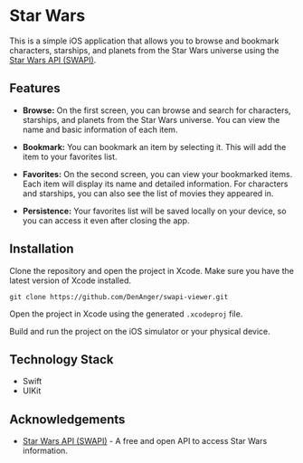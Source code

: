 # Star Wars

This is a simple iOS application that allows you to browse and bookmark characters, starships, and planets from the Star Wars universe using the [Star Wars API (SWAPI)](https://swapi.dev/).

## Features

- **Browse:** On the first screen, you can browse and search for characters, starships, and planets from the Star Wars universe. You can view the name and basic information of each item.

- **Bookmark:** You can bookmark an item by selecting it. This will add the item to your favorites list.

- **Favorites:** On the second screen, you can view your bookmarked items. Each item will display its name and detailed information. For characters and starships, you can also see the list of movies they appeared in.

- **Persistence:** Your favorites list will be saved locally on your device, so you can access it even after closing the app.

## Installation

Clone the repository and open the project in Xcode. Make sure you have the latest version of Xcode installed.

```
git clone https://github.com/DenAnger/swapi-viewer.git
```

Open the project in Xcode using the generated `.xcodeproj` file.

Build and run the project on the iOS simulator or your physical device.

## Technology Stack

- Swift
- UIKit

## Acknowledgements

- [Star Wars API (SWAPI)](https://swapi.dev/) - A free and open API to access Star Wars information.

